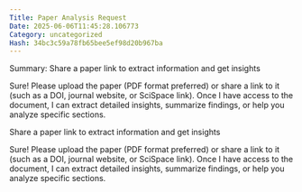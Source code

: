 ```yaml
---
Title: Paper Analysis Request
Date: 2025-06-06T11:45:28.106773
Category: uncategorized
Hash: 34bc3c59a78fb65bee5ef98d20b967ba
---
```

Summary: Share a paper link to extract information and get insights

Sure! Please upload the paper (PDF format preferred) or share a link to it (such as a DOI, journal website, or SciSpace link). Once I have access to the document, I can extract detailed insights, summarize findings, or help you analyze specific sections.

Share a paper link to extract information and get insights

Sure! Please upload the paper (PDF format preferred) or share a link to it (such as a DOI, journal website, or SciSpace link). Once I have access to the document, I can extract detailed insights, summarize findings, or help you analyze specific sections.